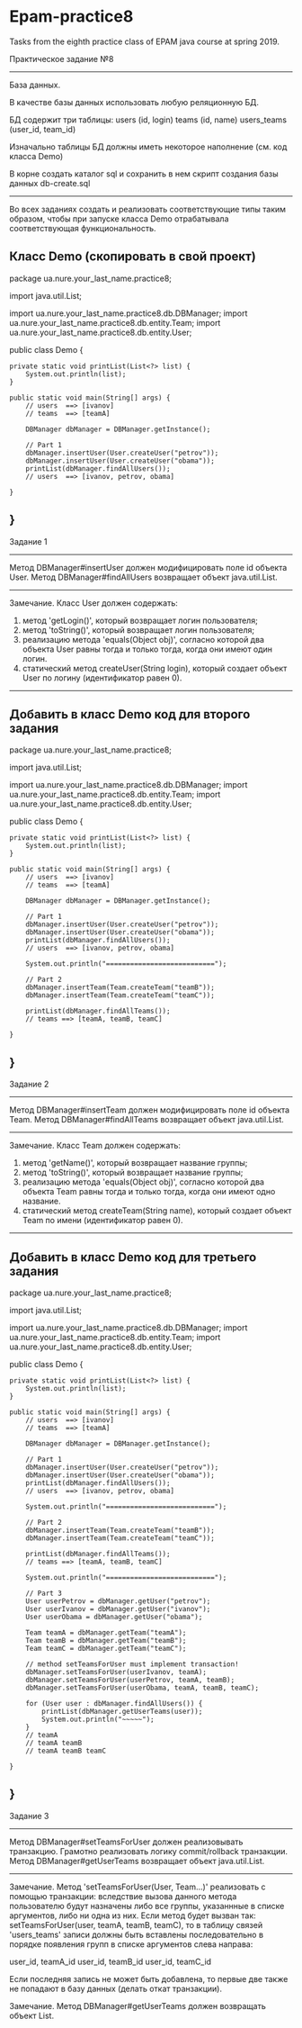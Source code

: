 # Epam-practice8
Tasks from the eighth practice class of EPAM java course at spring 2019.

Практическое задание №8
_______________________

База данных.

В качестве базы данных использовать любую реляционную БД.

БД содержит три таблицы:
users (id, login)
teams (id, name)
users_teams (user_id, team_id)

Изначально таблицы БД должны иметь некоторое наполнение (см. код класса Demo)

В корне создать каталог sql и сохранить в нем скрипт создания базы данных db-create.sql

_______________________


Во всех заданиях создать и реализовать соответствующие типы таким образом,
чтобы при запуске класса Demo отрабатывала соответствующая функциональность.

Класс Demo (скопировать в свой проект)
-------------------------------------------------------
package ua.nure.your_last_name.practice8;

import java.util.List;

import ua.nure.your_last_name.practice8.db.DBManager;
import ua.nure.your_last_name.practice8.db.entity.Team;
import ua.nure.your_last_name.practice8.db.entity.User;

public class Demo {

    private static void printList(List<?> list) {
        System.out.println(list);
    }

    public static void main(String[] args) {
        // users  ==> [ivanov]
        // teams  ==> [teamA]

        DBManager dbManager = DBManager.getInstance();

        // Part 1
        dbManager.insertUser(User.createUser("petrov"));
        dbManager.insertUser(User.createUser("obama"));
        printList(dbManager.findAllUsers());
        // users  ==> [ivanov, petrov, obama]

    }
}
-------------------------------------------------------

Задание 1
_______________________

Метод DBManager#insertUser должен модифицировать поле id объекта User.
Метод DBManager#findAllUsers возвращает объект java.util.List<User>.
_______________________


Замечание. Класс User должен содержать:
1) метод 'getLogin()', который возвращает логин пользователя;
2) метод 'toString()', который возвращает логин пользователя;
3) реализацию метода 'equals(Object obj)', согласно которой два объекта User равны тогда и только тогда, когда они имеют один логин.
4) статический метод createUser(String login), который создает объект User по логину (идентификатор равен 0). 

------------------------
Добавить в класс Demo код для второго задания
-------------------------------------------------------
package ua.nure.your_last_name.practice8;

import java.util.List;

import ua.nure.your_last_name.practice8.db.DBManager;
import ua.nure.your_last_name.practice8.db.entity.Team;
import ua.nure.your_last_name.practice8.db.entity.User;

public class Demo {

    private static void printList(List<?> list) {
        System.out.println(list);
    }

    public static void main(String[] args) {
        // users  ==> [ivanov]
        // teams  ==> [teamA]

        DBManager dbManager = DBManager.getInstance();

        // Part 1
        dbManager.insertUser(User.createUser("petrov"));
        dbManager.insertUser(User.createUser("obama"));
        printList(dbManager.findAllUsers());
        // users  ==> [ivanov, petrov, obama]

        System.out.println("===========================");

        // Part 2
        dbManager.insertTeam(Team.createTeam("teamB"));
        dbManager.insertTeam(Team.createTeam("teamC"));

        printList(dbManager.findAllTeams());
        // teams ==> [teamA, teamB, teamC]        

    }
}
-------------------------------------------------------

Задание 2
_______________________

Метод DBManager#insertTeam должен модифицировать поле id объекта Team.
Метод DBManager#findAllTeams возвращает объект java.util.List<Team>.
_______________________

Замечание. Класс Team должен содержать:
1) метод 'getName()', который возвращает название группы;
2) метод 'toString()', который возвращает название группы;
3) реализацию метода 'equals(Object obj)', согласно которой два объекта Team равны тогда и только тогда, когда они имеют одно название.
4) статический метод createTeam(String name), который создает объект Team по имени (идентификатор равен 0).
--------------------------------
Добавить в класс Demo код для третьего задания
-------------------------------------------------------
package ua.nure.your_last_name.practice8;

import java.util.List;

import ua.nure.your_last_name.practice8.db.DBManager;
import ua.nure.your_last_name.practice8.db.entity.Team;
import ua.nure.your_last_name.practice8.db.entity.User;

public class Demo {

    private static void printList(List<?> list) {
        System.out.println(list);
    }

    public static void main(String[] args) {
        // users  ==> [ivanov]
        // teams  ==> [teamA]

        DBManager dbManager = DBManager.getInstance();

        // Part 1
        dbManager.insertUser(User.createUser("petrov"));
        dbManager.insertUser(User.createUser("obama"));
        printList(dbManager.findAllUsers());
        // users  ==> [ivanov, petrov, obama]

        System.out.println("===========================");

        // Part 2
        dbManager.insertTeam(Team.createTeam("teamB"));
        dbManager.insertTeam(Team.createTeam("teamC"));

        printList(dbManager.findAllTeams());
        // teams ==> [teamA, teamB, teamC]        

        System.out.println("===========================");

        // Part 3
        User userPetrov = dbManager.getUser("petrov");
        User userIvanov = dbManager.getUser("ivanov");
        User userObama = dbManager.getUser("obama");

        Team teamA = dbManager.getTeam("teamA");
        Team teamB = dbManager.getTeam("teamB");
        Team teamC = dbManager.getTeam("teamC");

        // method setTeamsForUser must implement transaction!
        dbManager.setTeamsForUser(userIvanov, teamA);
        dbManager.setTeamsForUser(userPetrov, teamA, teamB);
        dbManager.setTeamsForUser(userObama, teamA, teamB, teamC);

        for (User user : dbManager.findAllUsers()) {
            printList(dbManager.getUserTeams(user));
            System.out.println("~~~~~");
        }
        // teamA
        // teamA teamB
        // teamA teamB teamC

    }
}
-------------------------------------------------------

Задание 3
_______________________

Метод DBManager#setTeamsForUser должен реализовывать транзакцию. Грамотно реализовать логику commit/rollback транзакции.
Метод DBManager#getUserTeams возвращает объект java.util.List<Team>.
_______________________

Замечание. Метод 'setTeamsForUser(User, Team...)' реализовать с помощью транзакции: 
вследствие вызова данного метода пользователю будут назначены либо все группы, указаннные в списке аргументов, либо ни одна из них.
Если метод будет вызван так: setTeamsForUser(user, teamA, teamB, teamC),
то в таблицу связей 'users_teams' записи должны быть вставлены последовательно в порядке появления групп в списке аргументов слева направа:

user_id, teamA_id
user_id, teamB_id 
user_id, teamC_id

Если последняя запись не может быть добавлена, то первые две также не попадают в базу данных (делать откат транзакции).

Замечание. Метод DBManager#getUserTeams должен возвращать объект List<Team>.
